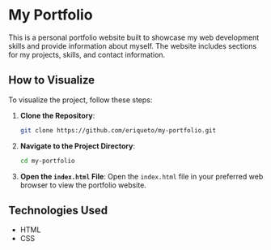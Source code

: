 # My Portfolio

This is a personal portfolio website built to showcase my web development skills and provide information about myself. The website includes sections for my projects, skills, and contact information.

## How to Visualize

To visualize the project, follow these steps:

1. **Clone the Repository**:
    ```bash
    git clone https://github.com/eriqueto/my-portfolio.git
    ```

2. **Navigate to the Project Directory**:
    ```bash
    cd my-portfolio
    ```

3. **Open the `index.html` File**:
    Open the `index.html` file in your preferred web browser to view the portfolio website.

## Technologies Used

- HTML
- CSS